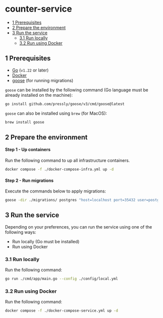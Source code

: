 # counter-service

* [1 Prerequisites](#1-prerequisites)
* [2 Prepare the environment](#2-prepare-the-environment)
* [3 Run the service](#3-run-the-service)
  * [3.1 Run locally](#31-run-locally)
  * [3.2 Run using Docker](#32-run-using-docker)

## 1 Prerequisites

* [Go](https://go.dev/) (`v1.22` or later)
* [Docker](https://www.docker.com/)
* [goose](https://github.com/pressly/goose) (for running migrations)

`goose` can be installed by the following command (Go language must be already installed on the machine):

```bash
go install github.com/pressly/goose/v3/cmd/goose@latest
```

`goose` can also be installed using `brew` (for MacOS):

```bash
brew install goose
```

## 2 Prepare the environment

#### Step 1 - Up containers

Run the following command to up all infrastructure containers.

```bash
docker compose -f ./docker-compose-infra.yml up -d
```

#### Step 2 - Run migrations

Execute the commands below to apply migrations:

```bash
goose -dir ./migrations/ postgres "host=localhost port=35432 user=postgres password=123 dbname=postgres" up
```

## 3 Run the service

Depending on your preferences, you can run the service using one of the following ways:

* Run locally (Go must be installed)
* Run using Docker

### 3.1 Run locally

Run the following command:

```bash
go run ./cmd/app/main.go --config ./config/local.yml
```

### 3.2 Run using Docker

Run the following command:

```bash
docker compose -f ./docker-compose-service.yml up -d
```

